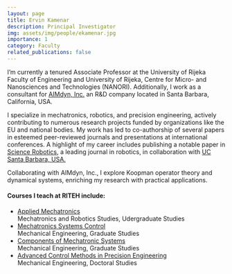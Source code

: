 ```yaml
---
layout: page
title: Ervin Kamenar
description: Principal Investigator
img: assets/img/people/ekamenar.jpg
importance: 1
category: Faculty
related_publications: false
---
```


I’m currently a tenured Associate Professor at the University of Rijeka Faculty of Engineering and University of Rijeka, Centre for Micro- and Nanosciences and Technologies (NANORI). Additionally, I work as a consultant for <a href="https://aimdyn.com/"> AIMdyn, Inc.</a> an R&D company located in Santa Barbara, California, USA.

I specialize in mechatronics, robotics, and precision engineering, actively contributing to numerous research projects funded by organizations like the EU and national bodies. My work has led to co-authorship of several papers in esteemed peer-reviewed journals and presentations at international conferences. A highlight of my career includes publishing a notable paper in <a href="https://www.science.org/doi/abs/10.1126/scirobotics.add6864">Science Robotics</a>, a leading journal in robotics, in collaboration with <a href="https://mgroup.me.ucsb.edu/">UC Santa Barbara, USA.</a>

Collaborating with AIMdyn, Inc., I explore Koopman operator theory and dynamical systems, enriching my research with practical applications. 

#### Courses I teach at RITEH include:

<ul>
    <li><a href="/teaching/AM/">Applied Mechatronics</a></li> Mechatronics and Robotics Studies, Udergraduate Studies
    <li><a href="/teaching/UMS/">Mechatronics Systems Control</a></li> Mechanical Engineering, Graduate Studies
    <li><a href="/teaching/KMS/">Components of Mechatronic Systems</a></li> Mechanical Engineering, Graduate Studies
    <li><a href="/teaching/ACMPE/">Advanced Control Methods in Precision Engineering</a></li> Mechanical Engineering, Doctoral Studies
</ul>